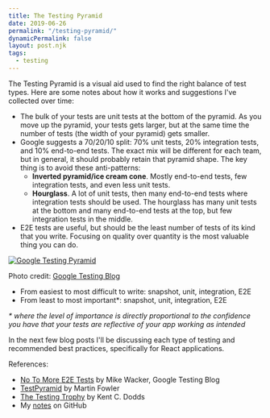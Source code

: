 ```yaml
---
title: The Testing Pyramid
date: 2019-06-26
permalink: "/testing-pyramid/"
dynamicPermalink: false
layout: post.njk
tags:
  - testing
---
```


[](https://github.com/kahboom/dev-notes/blob/master/topics/react-testing.md#testing-pyramid)

The Testing Pyramid is a visual aid used to find the right balance of test types. Here are some notes about how it works and suggestions I've collected over time:

- The bulk of your tests are unit tests at the bottom of the pyramid. As you move up the pyramid, your tests gets larger, but at the same time the number of tests (the width of your pyramid) gets smaller.
- Google suggests a 70/20/10 split: 70% unit tests, 20% integration tests, and 10% end-to-end tests. The exact mix will be different for each team, but in general, it should probably retain that pyramid shape. The key thing is to avoid these anti-patterns:
    - **Inverted pyramid/ice cream cone**. Mostly end-to-end tests, few integration tests, and even less unit tests.
    - **Hourglass**. A lot of unit tests, then many end-to-end tests where integration tests should be used. The hourglass has many unit tests at the bottom and many end-to-end tests at the top, but few integration tests in the middle.
- E2E tests are useful, but should be the least number of tests of its kind that you write. Focusing on quality over quantity is the most valuable thing you can do.

[![Google Testing Pyramid](https://camo.githubusercontent.com/8dcb95b5f7bd28a7675b73bdc1b0cd4ad4a515f8/68747470733a2f2f322e62702e626c6f6773706f742e636f6d2f2d59547a765f4f34546e6b412f56546765786c756d5031492f4141414141414141414a382f35372d726e7779765036672f73313630302f696d61676530322e706e67)](https://camo.githubusercontent.com/8dcb95b5f7bd28a7675b73bdc1b0cd4ad4a515f8/68747470733a2f2f322e62702e626c6f6773706f742e636f6d2f2d59547a765f4f34546e6b412f56546765786c756d5031492f4141414141414141414a382f35372d726e7779765036672f73313630302f696d61676530322e706e67)

Photo credit: [Google Testing Blog](https://testing.googleblog.com/2015/04/just-say-no-to-more-end-to-end-tests.html)

- From easiest to most difficult to write: snapshot, unit, integration, E2E
- From least to most important*: snapshot, unit, integration, E2E

_* where the level of importance is directly proportional to the confidence you have that your tests are reflective of your app working as intended_

In the next few blog posts I'll be discussing each type of testing and recommended best practices, specifically for React applications.

<div class="references-block">
References:

- [No To More E2E Tests](https://testing.googleblog.com/2015/04/just-say-no-to-more-end-to-end-tests.html) by Mike Wacker, Google Testing Blog
- [TestPyramid](https://martinfowler.com/bliki/TestPyramid.html) by Martin Fowler
- [The Testing Trophy](https://twitter.com/kentcdodds/status/960723172591992832/photo/1?ref_src=twsrc%5Etfw%7Ctwcamp%5Etweetembed%7Ctwterm%5E960723172591992832&ref_url=https%3A%2F%2Fkentcdodds.com%2Fblog%2Fwrite-tests) by Kent C. Dodds
- My [notes](https://github.com/kahboom/dev-notes/blob/master/topics/react-testing.md) on GitHub
</div>
